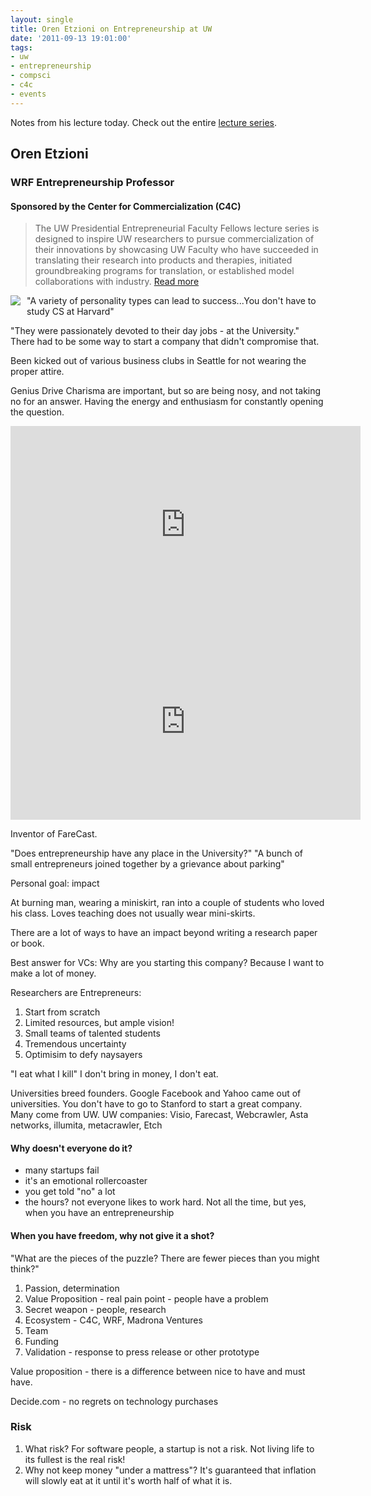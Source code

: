 ```yaml
---
layout: single
title: Oren Etzioni on Entrepreneurship at UW
date: '2011-09-13 19:01:00'
tags:
- uw
- entrepreneurship
- compsci
- c4c
- events
---
```


Notes from his lecture today. Check out the entire [lecture series](http://depts.washington.edu/uwc4c/lectures/).

## Oren Etzioni ##
### WRF Entrepreneurship Professor ###

#### Sponsored by the Center for Commercialization (C4C) ####

> The UW Presidential Entrepreneurial Faculty Fellows lecture series is designed to inspire UW researchers to pursue commercialization of their innovations by showcasing UW Faculty who have succeeded in translating their research into products and therapies, initiated groundbreaking programs for translation, or established model collaborations with industry. [Read more](http://www.uwc4c.com/for-researchers/entrepreneurial-faculty-fellows/)


<img style="float:left; margin: 0 10px 10px 0" src="http://depts.washington.edu/uwc4c/lectures/oren.jpg" />

"A variety of personality types can lead to success...You don't have to study CS at Harvard"

"They were passionately devoted to their day jobs - at the University." There had to be some way to start a company that didn't compromise that.

Been kicked out of various business clubs in Seattle for not wearing the proper attire. 

Genius Drive Charisma are important, but so are being nosy, and not taking no for an answer. Having the energy and enthusiasm for constantly opening the question.

<iframe width="560" height="315" src="http://www.youtube.com/embed/jb1nkcK-1Jc" frameborder="0" allowfullscreen></iframe>
<iframe width="560" height="315" src="http://www.youtube.com/embed/c8HtX-Crp-k" frameborder="0" allowfullscreen></iframe>

Inventor of FareCast. 

"Does entrepreneurship have any place in the University?"  "A bunch of small entrepreneurs joined together by a grievance about parking"

Personal goal: impact

At burning man, wearing a miniskirt, ran into a couple of students who loved his class. Loves teaching does not usually wear mini-skirts.

There are a lot of ways to have an impact beyond writing a research paper or book.

Best answer for VCs: Why are you starting this company? Because I want to make a lot of money.

Researchers are Entrepreneurs: 

1. Start from scratch
2. Limited resources, but ample vision!
3. Small teams of talented students
4. Tremendous uncertainty
5. Optimisim to defy naysayers

"I eat what I kill"  I don't bring in money, I don't eat. 

Universities breed founders. Google Facebook and Yahoo came out of universities. You don't have to go to Stanford to start a great company. Many come from UW.
UW companies: Visio, Farecast, Webcrawler, Asta networks, illumita, metacrawler, Etch

#### Why doesn't everyone do it? ####

* many startups fail
* it's an emotional rollercoaster
* you get told "no" a lot
* the hours? not everyone likes to work hard. Not all the time, but yes, when you have an entrepreneurship

#### When you have freedom, why not give it a shot? ####

"What are the pieces of the puzzle? There are fewer pieces than you might think?"

1. Passion, determination
2. Value Proposition - real pain point - people have a problem 
3. Secret weapon - people, research
4. Ecosystem - C4C, WRF, Madrona Ventures
5. Team
6. Funding
7. Validation - response to press release or other prototype

Value proposition - there is a difference between nice to have and must have.

Decide.com - no regrets on technology purchases

### Risk ###

1. What risk?  For software people, a startup is not a risk. Not living life to its fullest is the real risk!
2. Why not keep money "under a mattress"? It's guaranteed that inflation will slowly eat at it until it's worth half of what it is.


